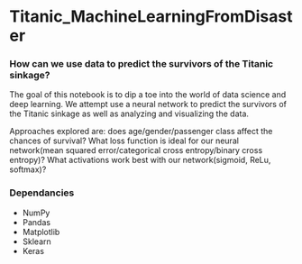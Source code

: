 # Titanic_MachineLearningFromDisaster

### How can we use data to predict the survivors of the Titanic sinkage?

The goal of this notebook is to dip a toe into the world of data science and deep learning. We attempt use a neural network to predict the survivors of the Titanic sinkage as well as analyzing and visualizing the data.

Approaches explored are: does age/gender/passenger class affect the chances of survival? What loss function is ideal for our neural network(mean squared error/categorical cross entropy/binary cross entropy)? What activations work best with our network(sigmoid, ReLu, softmax)? 

### Dependancies
- NumPy
- Pandas
- Matplotlib
- Sklearn
- Keras
